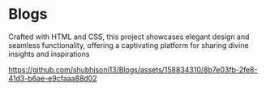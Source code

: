 # Blogs

Crafted with HTML and CSS, this project showcases elegant design and seamless
 functionality, offering a captivating platform for sharing divine insights and inspirations


https://github.com/shubhisoni13/Blogs/assets/158834310/8b7e03fb-2fe8-41d3-b6ae-e9cfaaa88d02

